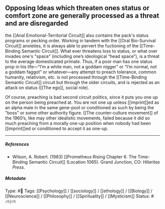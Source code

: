 ## Opposing Ideas which threaten ones status or comfort zone are generally processed as a threat and are disregarded  # 

the [[Anal Emotional-Territorial Circuit]] also contains the pack's status programs or pecking order. Working in tandem with the [[Oral Bio-Survival Circuit]] anxieties, it is always able to pervert the fuctioning of the [[Time-Binding Semantic Circuit]]. What ever threatens loss to status, or what over invades one's "space" (including one’s ideological “head space”), is a threat to the average domesticated primate.  Thus, if a poor man has one status prop in his life—“I’m a white man, not a goddam nigger” or “I’m normal, not a goddam faggot” or whatever—any attempt to preach tolerance, common humanity, relativism, etc. is not processed through the [[Time-Binding Semantic Circuit]] circuit but through the older circuits, and is rejected as an attack on status ([[The ego]], social role).

Of course, preaching is bad second circuit politics, since it puts you one up on the person being preached at. You are not one up unless [[imprint]]ed as an alpha male in the same gene-pool or conditioned as such by being the "boss" or some other authority figure. [[The counter-culture movement]] of the 1960’s, like may other idealistic movements, failed because it did so much preaching from a morally one-up position when nobody had been [[imprint]]ed or conditioned to accept it as one-up.

___

##### References

- Wilson, A. Robert. (1983) [[Prometheus Rising Chapter 6. The Time-Binding Semantic Circuit]] (Location 1065). Grand Junction, CO: _Hilaritas Press_.

##### Metadata

Type: #🔴 
Tags: [[Psychology]] / [[sociology]] / [[ethology]] / [[Biology]] / [[Neuroscience]] / [[Philosophy]] / [[Spirituality]] / [[Mysticism]] 
Status: #⛅️/⛅️ 